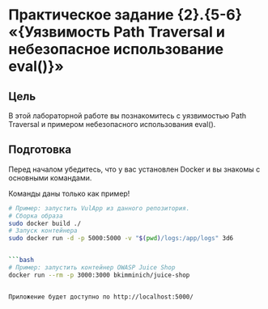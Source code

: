 # Практическое задание {2}.{5-6} «{Уязвимость Path Traversal и небезопасное использование eval()}»

## Цель
В этой лабораторной работе вы познакомитесь с уязвимостью Path Traversal и примером небезопасного использования eval().

## Подготовка
Перед началом убедитесь, что у вас установлен Docker и вы знакомы с основными командами.

Команды даны только как пример!

```bash
# Пример: запустить VulApp из данного репозитория. 
# Сборка образа
sudo docker build ./
# Запуск контейнера
sudo docker run -d -p 5000:5000 -v "$(pwd)/logs:/app/logs" 3d6


```bash
# Пример: запустить контейнер OWASP Juice Shop
docker run --rm -p 3000:3000 bkimminich/juice-shop


Приложение будет доступно по http://localhost:5000/

